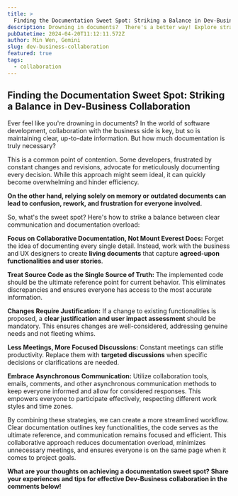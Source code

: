 ```yaml
---
title: >
  Finding the Documentation Sweet Spot: Striking a Balance in Dev-Business Collaboration
description: Drowning in documents?  There's a better way! Explore strategies for achieving a documentation sweet spot, fostering clear communication, and streamlining Dev-Business collaboration.
pubDatetime: 2024-04-20T11:12:11.572Z
author: Min Wen, Gemini
slug: dev-business-collaboration
featured: true
tags:
  - collaboration
---
```


## Finding the Documentation Sweet Spot: Striking a Balance in Dev-Business Collaboration

Ever feel like you're drowning in documents? In the world of software development, collaboration with the business side is key, but so is maintaining clear, up-to-date information. But how much documentation is truly necessary?

This is a common point of contention. Some developers, frustrated by constant changes and revisions, advocate for meticulously documenting every decision. While this approach might seem ideal, it can quickly become overwhelming and hinder efficiency.

**On the other hand, relying solely on memory or outdated documents can lead to confusion, rework, and frustration for everyone involved.**

So, what's the sweet spot? Here's how to strike a balance between clear communication and documentation overload:

**Focus on Collaborative Documentation, Not Mount Everest Docs:** Forget the idea of documenting every single detail. Instead, work with the business and UX designers to create **living documents** that capture **agreed-upon functionalities and user stories**.

**Treat Source Code as the Single Source of Truth:** The implemented code should be the ultimate reference point for current behavior. This eliminates discrepancies and ensures everyone has access to the most accurate information.

**Changes Require Justification:** If a change to existing functionalities is proposed, a **clear justification and user impact assessment** should be mandatory. This ensures changes are well-considered, addressing genuine needs and not fleeting whims.

**Less Meetings, More Focused Discussions:** Constant meetings can stifle productivity. Replace them with **targeted discussions** when specific decisions or clarifications are needed.

**Embrace Asynchronous Communication:** Utilize collaboration tools, emails, comments, and other asynchronous communication methods to keep everyone informed and allow for considered responses. This empowers everyone to participate effectively, respecting different work styles and time zones.

By combining these strategies, we can create a more streamlined workflow. Clear documentation outlines key functionalities, the code serves as the ultimate reference, and communication remains focused and efficient. This collaborative approach reduces documentation overload, minimizes unnecessary meetings, and ensures everyone is on the same page when it comes to project goals.

**What are your thoughts on achieving a documentation sweet spot? Share your experiences and tips for effective Dev-Business collaboration in the comments below!**
